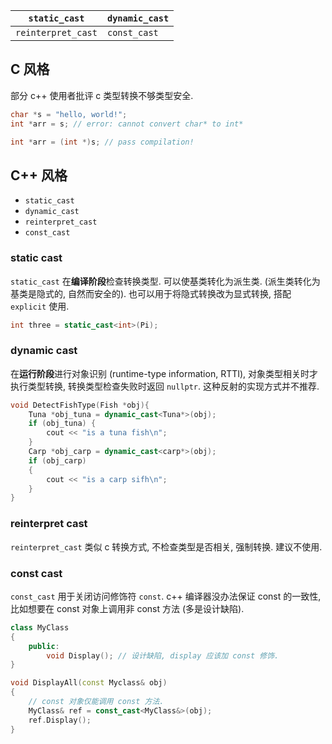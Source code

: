 | `static_cast`      | `dynamic_cast` |
| ------------------ | -------------- |
| `reinterpret_cast` | `const_cast`   |

## C 风格

部分 c++ 使用者批评 c 类型转换不够类型安全.

```c
char *s = "hello, world!";
int *arr = s; // error: cannot convert char* to int*

int *arr = (int *)s; // pass compilation!
```

## C++ 风格

- `static_cast`
- `dynamic_cast`
- `reinterpret_cast`
- `const_cast`

### static cast

`static_cast` 在**编译阶段**检查转换类型. 可以使基类转化为派生类. (派生类转化为基类是隐式的, 自然而安全的). 也可以用于将隐式转换改为显式转换, 搭配 `explicit` 使用.

```cpp
int three = static_cast<int>(Pi);
```

### dynamic cast

在**运行阶段**进行对象识别 (runtime-type information, RTTI), 对象类型相关时才执行类型转换, 转换类型检查失败时返回 `nullptr`. 这种反射的实现方式并不推荐.

```cpp
void DetectFishType(Fish *obj){
	Tuna *obj_tuna = dynamic_cast<Tuna*>(obj);
	if (obj_tuna) {
		cout << "is a tuna fish\n";
	}
	Carp *obj_carp = dynamic_cast<carp*>(obj);
	if (obj_carp)
	{
		cout << "is a carp sifh\n";
	}
}
```

### reinterpret cast

`reinterpret_cast` 类似 c 转换方式, 不检查类型是否相关, 强制转换. 建议不使用.

### const cast

`const_cast` 用于关闭访问修饰符 `const`. c++ 编译器没办法保证 const 的一致性, 比如想要在 const 对象上调用非 const 方法 (多是设计缺陷).

```cpp
class MyClass
{
	public:
		void Display(); // 设计缺陷, display 应该加 const 修饰.
}

void DisplayAll(const Myclass& obj)
{
	// const 对象仅能调用 const 方法.
	MyClass& ref = const_cast<MyClass&>(obj);
	ref.Display();
}
```